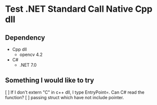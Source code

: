 # Test .NET Standard Call Native Cpp dll
## Dependency
* Cpp dll
	- opencv 4.2
* C#
	- .NET 7.0

## Something I would like to try
[ ] If I don't extern "C" in c++ dll, I type EntryPoint=<binary-name>. Can C# read the function?
[ ] passing struct which have not include pointer.